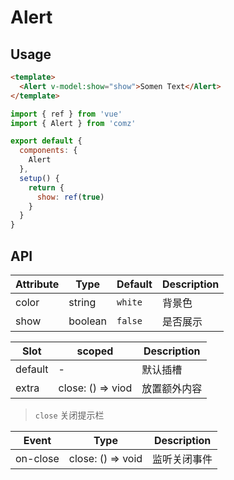 # Alert

## Usage

```html
<template>
  <Alert v-model:show="show">Somen Text</Alert>
</template>
```
```js
import { ref } from 'vue'
import { Alert } from 'comz'

export default {
  components: {
    Alert
  },
  setup() {
    return {
      show: ref(true)
    }
  }
}
```

## API

| Attribute | Type    | Default | Description |
|-----------|---------|---------|-------------|
| color     | string  | `white` | 背景色       |
| show      | boolean | `false` | 是否展示      |

| Slot    | scoped            | Description |
|---------|-------------------|-------------|
| default | -                 | 默认插槽     |
| extra   | close: () => viod | 放置额外内容  |

> `close` 关闭提示栏

| Event    | Type              | Description |
|----------|-------------------|-------------|
| on-close | close: () => void | 监听关闭事件  |
